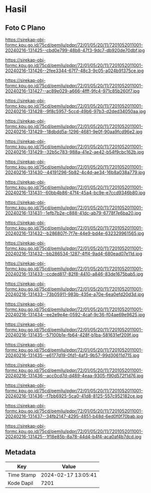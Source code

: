 # Hasil

## Foto C Plano

https://sirekap-obj-formc.kpu.go.id/75cd/pemilu/pdpr/72/01/05/20/11/7201052011001-20240216-131425--cbd0e799-48b8-47f3-9dc7-db920de70dbf.jpg

https://sirekap-obj-formc.kpu.go.id/75cd/pemilu/pdpr/72/01/05/20/11/7201052011001-20240216-131426--2fee3344-67f7-48c3-9c05-a024b91375ce.jpg

https://sirekap-obj-formc.kpu.go.id/75cd/pemilu/pdpr/72/01/05/20/11/7201052011001-20240216-131427--ac89e029-a666-4fff-9fc4-971c85b260f7.jpg

https://sirekap-obj-formc.kpu.go.id/75cd/pemilu/pdpr/72/01/05/20/11/7201052011001-20240216-131428--9f8c5957-5ccd-49b6-97b3-d2ded34050aa.jpg

https://sirekap-obj-formc.kpu.go.id/75cd/pemilu/pdpr/72/01/05/20/11/7201052011001-20240216-131429--18dbdd5a-1296-4681-9e0f-90aa9fcd96e2.jpg

https://sirekap-obj-formc.kpu.go.id/75cd/pemilu/pdpr/72/01/05/20/11/7201052011001-20240216-131429--32b5c783-988a-41e2-ae42-b54f9cbc162b.jpg

https://sirekap-obj-formc.kpu.go.id/75cd/pemilu/pdpr/72/01/05/20/11/7201052011001-20240216-131430--44191296-5b82-4c4d-ae34-16b8a038a779.jpg

https://sirekap-obj-formc.kpu.go.id/75cd/pemilu/pdpr/72/01/05/20/11/7201052011001-20240216-131431--60bb4b86-47f4-45a4-bc9e-e7ccd9346b80.jpg

https://sirekap-obj-formc.kpu.go.id/75cd/pemilu/pdpr/72/01/05/20/11/7201052011001-20240216-131431--1efb7b2e-c888-41dc-ab79-6778f7e6ba20.jpg

https://sirekap-obj-formc.kpu.go.id/75cd/pemilu/pdpr/72/01/05/20/11/7201052011001-20240216-131432--b286807f-7f7e-44e9-bd4e-632329961565.jpg

https://sirekap-obj-formc.kpu.go.id/75cd/pemilu/pdpr/72/01/05/20/11/7201052011001-20240216-131432--bb286534-1287-4ff4-9ad4-680ead07e11d.jpg

https://sirekap-obj-formc.kpu.go.id/75cd/pemilu/pdpr/72/01/05/20/11/7201052011001-20240216-131433--ccded817-82f8-4410-a846-83de1675bab5.jpg

https://sirekap-obj-formc.kpu.go.id/75cd/pemilu/pdpr/72/01/05/20/11/7201052011001-20240216-131433--73b05911-983b-435e-a70e-6ea0efd20d3d.jpg

https://sirekap-obj-formc.kpu.go.id/75cd/pemilu/pdpr/72/01/05/20/11/7201052011001-20240216-131434--ee2e9e4e-0592-4caf-9c36-f04ae69e9625.jpg

https://sirekap-obj-formc.kpu.go.id/75cd/pemilu/pdpr/72/01/05/20/11/7201052011001-20240216-131435--57100b1e-fb64-428f-b1ba-581631ef209f.jpg

https://sirekap-obj-formc.kpu.go.id/75cd/pemilu/pdpr/72/01/05/20/11/7201052011001-20240216-131435--e6177d19-0fd1-4af3-9b57-99d30611d715.jpg

https://sirekap-obj-formc.kpu.go.id/75cd/pemilu/pdpr/72/01/05/20/11/7201052011001-20240216-131436--acc0cd7d-d489-4eaa-9305-f90d572f1d76.jpg

https://sirekap-obj-formc.kpu.go.id/75cd/pemilu/pdpr/72/01/05/20/11/7201052011001-20240216-131436--f7bb6925-5ca0-41d8-8125-557c952182ce.jpg

https://sirekap-obj-formc.kpu.go.id/75cd/pemilu/pdpr/72/01/05/20/11/7201052011001-20240216-131437--34fb2147-4295-4851-b48d-6ed0f0f70bab.jpg

https://sirekap-obj-formc.kpu.go.id/75cd/pemilu/pdpr/72/01/05/20/11/7201052011001-20240216-131425--1f18e85b-8a78-44d4-b4f4-aca0af4b7dcd.jpg


## Metadata

| Key        | Value               |
| ---------- | ------------------- |
| Time Stamp | 2024-02-17 13:05:41 |
| Kode Dapil | 7201                |



